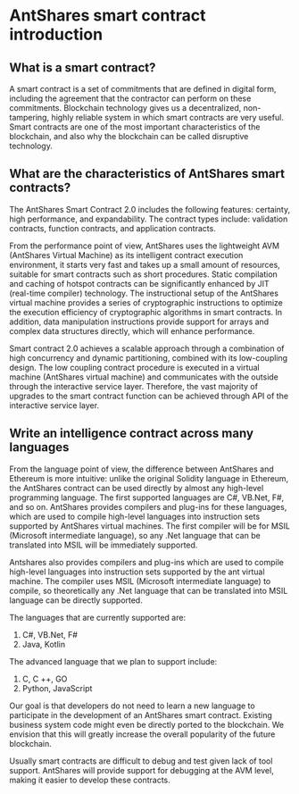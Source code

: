 # AntShares smart contract introduction

## What is a smart contract?

A smart contract is a set of commitments that are defined in digital form, including the agreement that the contractor can perform on these commitments. Blockchain technology gives us a decentralized, non-tampering, highly reliable system in which smart contracts are very useful. Smart contracts are one of the most important characteristics of the blockchain, and also why the blockchain can be called disruptive technology.

## What are the characteristics of AntShares smart contracts?

The AntShares Smart Contract 2.0 includes the following features: certainty, high performance, and expandability. The contract types include: validation contracts, function contracts, and application contracts.

From the performance point of view, AntShares uses the lightweight AVM (AntShares Virtual Machine) as its intelligent contract execution environment, it starts very fast and takes up a small amount of resources, suitable for smart contracts such as short procedures. Static compilation and caching of hotspot contracts can be significantly enhanced by JIT (real-time compiler) technology. The instructional setup of the AntShares virtual machine provides a series of cryptographic instructions to optimize the execution efficiency of cryptographic algorithms in smart contracts. In addition, data manipulation instructions provide support for arrays and complex data structures directly, which will enhance performance.

Smart contract 2.0 achieves a scalable approach through a combination of high concurrency and dynamic partitioning, combined with its low-coupling design. The low coupling contract procedure is executed in a virtual machine (AntShares virtual machine) and communicates with the outside through the interactive service layer. Therefore, the vast majority of upgrades to the smart contract function can be achieved through API of the interactive service layer.

## Write an intelligence contract across many languages

From the language point of view, the difference between AntShares and Ethereum is more intuitive: unlike the original Solidity language in Ethereum, the AntShares contract can be used directly by almost any high-level programming language. The first supported languages ​​are C#, VB.Net, F#, and so on. AntShares provides compilers and plug-ins for these languages, which are used to compile high-level languages ​​into instruction sets supported by AntShares virtual machines. The first compiler will be for MSIL (Microsoft intermediate language), so any .Net language that can be translated into MSIL will be immediately supported.

Antshares also provides compilers and plug-ins which are used to compile high-level languages into instruction sets supported by the ant virtual machine. The compiler uses MSIL (Microsoft intermediate language) to compile, so theoretically any .Net language that can be translated into MSIL language can be directly supported.

The languages that are currently supported are:

1) C#, VB.Net, F#
2) Java, Kotlin

The advanced language that we plan to support include:

1) C, C ++, GO
2) Python, JavaScript

Our goal is that developers do not need to learn a new language to participate in the development of an AntShares smart contract. Existing business system code might even be directly ported to the blockchain. We envision that this will greatly increase the overall popularity of the future blockchain.

Usually smart contracts are difficult to debug and test given lack of tool support. AntShares will provide support for debugging at the AVM level, making it easier to develop these contracts.